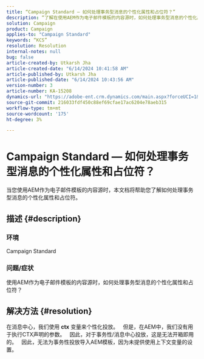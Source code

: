 ```yaml
---
title: “Campaign Standard — 如何处理事务型消息的个性化属性和占位符？”
description: “了解在使用AEM作为电子邮件模板的内容源时，如何处理事务型消息的个性化属性和占位符。”
solution: Campaign
product: Campaign
applies-to: "Campaign Standard"
keywords: “KCS”
resolution: Resolution
internal-notes: null
bug: false
article-created-by: Utkarsh Jha
article-created-date: "6/14/2024 10:41:58 AM"
article-published-by: Utkarsh Jha
article-published-date: "6/14/2024 10:43:56 AM"
version-number: 3
article-number: KA-15208
dynamics-url: "https://adobe-ent.crm.dynamics.com/main.aspx?forceUCI=1&pagetype=entityrecord&etn=knowledgearticle&id=31320db9-3a2a-ef11-840a-000d3a5a67ba"
source-git-commit: 216033fdf450c88ef69cfae17ac6204e78aeb315
workflow-type: tm+mt
source-wordcount: '175'
ht-degree: 3%

---
```


# Campaign Standard — 如何处理事务型消息的个性化属性和占位符？


当您使用AEM作为电子邮件模板的内容源时，本文档将帮助您了解如何处理事务型消息的个性化属性和占位符。

## 描述 {#description}


### 环境

Campaign Standard

### 问题/症状

使用AEM作为电子邮件模板的内容源时，如何处理事务型消息的个性化属性和占位符？


## 解决方法 {#resolution}


在消息中心，我们使用 <b>ctx</b> 变量来个性化投放。
 
但是，在AEM中，我们没有用于执行CTX声明的参数。
 
因此，对于事务性/消息中心投放，这是无法开箱即用的。
 
因此，无法为事务性投放导入AEM模板，因为未提供使用上下文变量的设置。
